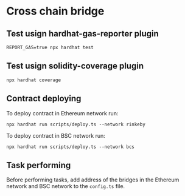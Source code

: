 # Cross chain bridge

## Test usign hardhat-gas-reporter plugin

```shell
REPORT_GAS=true npx hardhat test
```

## Test usign solidity-coverage plugin

```shell
npx hardhat coverage
```

## Contract deploying

To deploy contract in Ethereum network run:
```shell
npx hardhat run scripts/deploy.ts --network rinkeby
```

To deploy contract in BSC network run:
```shell
npx hardhat run scripts/deploy.ts --network bcs
```
## Task performing

Before performing tasks, add address of the bridges in the Ethereum network and BSC network to the `config.ts` file.